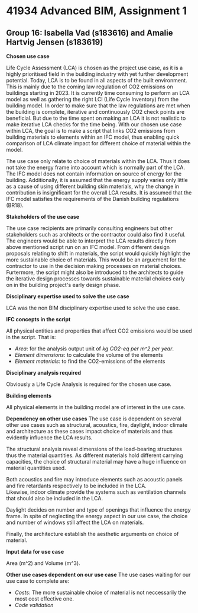 # 41934 Advanced BIM, Assignment 1
## Group 16: Isabella Vad (s183616) and Amalie Hartvig Jensen (s183619)

**Chosen use case**

Life Cycle Assessment (LCA) is chosen as the project use case, as it is a highly prioritised field in the building industry with yet further development potential. 
Today, LCA is to be found in all aspects of the built environment. This is mainly due to the coming law regulation of CO2 emissions on buildings starting in 2023. 
It is currently time consuming to perform an LCA model as well as gathering the right LCI (Life Cycle Inventory) from the building model. 
In order to make sure that the law regulations are met when the building is complete, iterative and continuously CO2 check points are beneficial. But due to the time spent on making an LCA it is not realistic to make iterative LCA checks for the time being. 
With our chosen use case within LCA, the goal is to make a script that links CO2 emissions from building materials to elements within an IFC model, thus enabling quick comparison of LCA climate impact for different choice of material within the model.  

The use case only relate to choice of materials within the LCA. Thus it does not take the energy frame into account which is normally part of the LCA. 
The IFC model does not contain information on source of energy for the building. Additionally, it is assumed that the energy supply varies only little as a cause of using different building skin materials, why the change in contribution is insignificant for the overall LCA results. It is assumed that the IFC model satisfies the requirements of the Danish building regulations (BR18). 

**Stakeholders of the use case**

The use case recipients are primarily consulting engineers but other stakeholders such as architects or the contractor could also find it useful. 
The engineers would be able to interpret the LCA results directly from above mentioned script run on an IFC model. From different design proposals relating to shift in materials, the script would quickly highlight the more sustainable choice of materials. 
This would be an arguement for the contractor to use in the decision making processes on material choices. 
Furtermore, the script might also be introduced to the architects to guide the iterative design processes towards sustainable material choices early on in the building project's early design phase. 

**Disciplinary expertise used to solve the use case**

LCA was the non BIM disciplinary expertise used to solve the use case. 

**IFC concepts in the script**

All physical entities and properties that affect CO2 emissions would be used in the script. That is:
- *Area*: for the analysis output unit of *kg CO2-eq per m^2 per year*.   
- *Element dimensions*: to calculate the volume of the elements
- *Element materials*: to find the CO2-emissions of the elements

**Disciplinary analysis required**

Obviously a Life Cycle Analysis is required for the chosen use case. 

**Building elements**

All physical elements in the building model are of interest in the use case. 

**Dependency on other use cases**
The use case is dependent on several other use cases such as structural, acoustics, fire, daylight, indoor climate and architecture as these cases impact choice of materials and thus evidently influence the LCA results.

The structural analysis reveal dimensions of the load-bearing structures thus the material quantities. As different materials hold different carrying capacities, the choice of structural material may have a huge influence on material quantities used. 

Both acoustics and fire may introduce elements such as acoustic panels and fire retardants respectively to be included in the LCA.  
Likewise, indoor climate provide the systems such as ventilation channels that should also be included in the LCA.

Daylight decides on number and type of openings that influence the energy frame. In spite of neglecting the energy aspect in our use case, the choice and number of windows still affect the LCA on materials. 

Finally, the architecture establish the aesthetic arguments on choice of material.   

**Input data for use case**

Area (m^2) and Volume (m^3).

**Other use cases dependent on our use case**
The use cases waiting for our use case to complete are:
- *Costs*: The more sustainable choice of material is not neccessarily the most cost effective one. 
- *Code validation*
